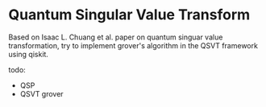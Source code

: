 # Quantum Singular Value Transform

Based on Isaac L. Chuang et al. paper on quantum singuar value transformation, try to implement grover's algorithm in the QSVT framework using qiskit.

todo:
- QSP
- QSVT grover